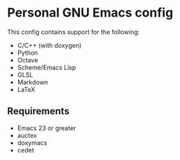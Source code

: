 # Personal GNU Emacs config #

This config contains support for the following:

* C/C++ (with doxygen)
* Python
* Octave
* Scheme/Emacs Lisp
* GLSL
* Markdown
* LaTeX

## Requirements ##

* Emacs 23 or greater
* auctex
* doxymacs
* cedet
